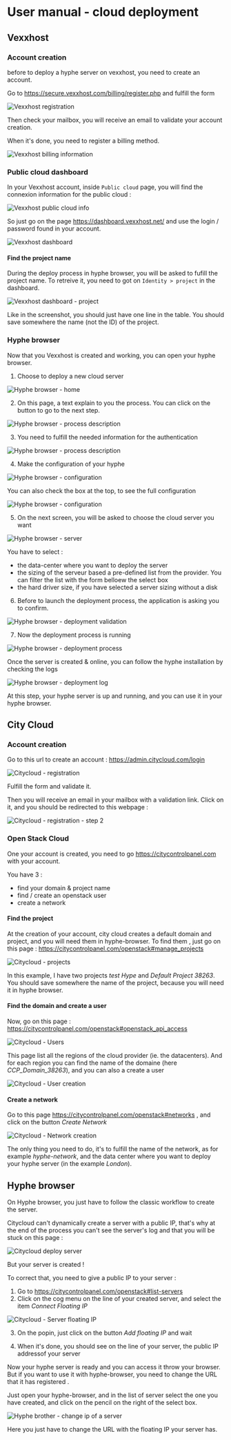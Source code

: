 # User manual - cloud deployment

## Vexxhost

### Account creation

before to deploy a hyphe server on vexxhost, you need to create an account.

Go to https://secure.vexxhost.com/billing/register.php and fulfill the form

![Vexxhost registration](./assets/user-manual/vexxhost-registration.png)

Then check your mailbox, you will receive an email to validate your account creation.

When it's done, you need to register a billing method.

![Vexxhost billing information](./assets/user-manual/vexxhost-billing-info.png)

### Public cloud dashboard

In your Vexxhost account, inside `Public cloud` page, you will find the connexion information for the public cloud :

![Vexxhost public cloud info](./assets/user-manual/vexxhost-billing-info.png)

So just go on the page https://dashboard.vexxhost.net/ and use the login / password found in your account.

![Vexxhost dashboard](./assets/user-manual/vexxhost-dashboard.png)

#### Find the project name

During the deploy process in hyphe browser, you will be asked to fufill the project name.
To retreive it, you need to got on `Identity > project` in the dashboard.

![Vexxhost dashboard - project](./assets/user-manual/vexxhost-dashboard-project.png)

Like in the screenshot, you should just have one line in the table. You should save somewhere the name (not the ID) of the project.

### Hyphe browser

Now that you Vexxhost is created and working, you can open your hyphe browser.

1. Choose to deploy a new cloud server

![Hyphe browser - home](./assets/user-manual/hybro-step1.png)

2. On this page, a text explain to you the process. You can click on the button to go to the next step.

![Hyphe browser - process description](./assets/user-manual/hybro-step2.png)

3. You need to fulfill the needed information for the authentication

![Hyphe browser - process description](./assets/user-manual/hybro-step3.png)

4. Make the configuration of your hyphe

![Hyphe browser - configuration](./assets/user-manual/hybro-step4.png)

You can also check the box at the top, to see the full configuration

![Hyphe browser - configuration](./assets/user-manual/hybro-step4-full.png)

5. On the next screen, you will be asked to choose the cloud server you want

![Hyphe browser - server](./assets/user-manual/hybro-step5.png)

You have to select :

- the data-center where you want to deploy the server
- the sizing of the serveur based a pre-defined list from the provider. You can filter the list with the form belloew the select box
- the hard driver size, if you have selected a server sizing without a disk

6. Before to launch the deployment process, the application is asking you to confirm.

![Hyphe browser - deployment validation](./assets/user-manual/hybro-step6.png)

7. Now the deployment process is running

![Hyphe browser - deployment process](./assets/user-manual/hybro-step7.png)

Once the server is created & online, you can follow the hyphe installation by checking the logs

![Hyphe browser - deployment log](./assets/user-manual/hybro-step7-with-log.png)

At this step, your hyphe server is up and running, and you can use it in your hyphe browser.

## City Cloud

### Account creation

Go to this url to create an account : https://admin.citycloud.com/login

![Citycloud - registration](./assets/user-manual/citycloud-registration.png)

Fulfill the form and validate it.

Then you will receive an email in your mailbox with a validation link.
Click on it, and you should be redirected to this webpage :

![Citycloud - registration - step 2](./assets/user-manual/citycloud-registration-step2.png)

### Open Stack Cloud

One your account is created, you need to go https://citycontrolpanel.com with your account.

You have 3 :

- find your domain & project name
- find / create an openstack user
- create a network

#### Find the project

At the creation of your account, city cloud creates a default domain and project, and you will need them in hyphe-browser.
To find them , just go on this page : https://citycontrolpanel.com/openstack#manage_projects

![Citycloud - projects](./assets/user-manual/citycloud-project.png)

In this example, I have two projects _test Hype_ and _Default Project 38263_.
You should save somewhere the name of the project, because you will need it in hyphe browser.

#### Find the domain and create a user

Now, go on this page : https://citycontrolpanel.com/openstack#openstack_api_access

![Citycloud - Users](./assets/user-manual/citycloud-users.png)

This page list all the regions of the cloud provider (ie. the datacenters).
And for each region you can find the name of the domaine (here _CCP_Domain_38263_), and you can also a create a user

![Citycloud - User creation](./assets/user-manual/citycloud-user-creation.png)

#### Create a network

Go to this page https://citycontrolpanel.com/openstack#networks , and click on the button _Create Network_

![Citycloud - Network creation](./assets/user-manual/citycloud-network-creation.png)

The only thing you need to do, it's to fulfill the name of the network, as for example _hyphe-network_,
and the data center where you want to deploy your hyphe server (in the example _London_).

## Hyphe browser

On Hyphe browser, you just have to follow the classic workflow to create the server.

Citycloud can't dynamically create a server with a public IP, that's why at the end of the process you can't see the server's log and that you will be stuck on this page :

![Citycloud deploy server](./assets/user-manual/citycloud-hybro-deploy.png)

But your server is created !

To correct that, you need to give a public IP to your server :

1. Go to https://citycontrolpanel.com/openstack#list-servers
2. Click on the cog menu on the line of your created server, and select the item _Connect Floating IP_

![Citycloud - Server floating IP](./assets/user-manual/citycloud-floatingip.png)

3. On the popin, just click on the button _Add floating IP_ and wait

4. When it's done, you should see on the line of your server, the public IP addressof your server

Now your hyphe server is ready and you can access it throw your browser.
But if you want to use it with hyphe-browser, you need to change the URL that it has registered .

Just open your hyphe-browser, and in the list of server select the one you have created,
and click on the pencil on the right of the select box.

![Hyphe brother - change ip of a server](./assets/user-manual/citycloud-hybro-serverip.png)

Here you just have to change the URL with the floating IP your server has.

